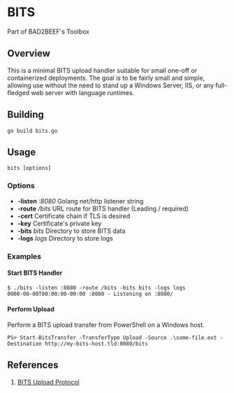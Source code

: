 # BITS

Part of BAD2BEEF's Toolbox

## Overview

This is a minimal BITS upload handler suitable for small one-off or containerized deployments. The goal is to be fairly small and simple, allowing use without the need to stand up a Windows Server, IIS, or any full-fledged web server with language runtimes.

## Building

    go build bits.go

## Usage

    bits [options]

### Options

- **-listen** *:8080* Golang net/http listener string
- **-route** */bits* URL route for BITS handler (Leading / required)
- **-cert** Certificate chain if TLS is desired
- **-key** Certificate's private key
- **-bits** *bits* Directory to store BITS data
- **-logs** *logs* Directory to store logs

### Examples

#### Start BITS Handler

    $ ./bits -listen :8080 -route /bits -bits bits -logs logs
    0000-00-00T00:00:00-00:00 :8080 - Listening on :8080/

#### Perform Upload

Perform a BITS upload transfer from PowerShell on a Windows host.

    PS> Start-BitsTransfer -TransferType Upload -Source .\some-file.ext -Destination http://my-bits-host.tld:8080/bits

## References

1. [BITS Upload Protocol](https://docs.microsoft.com/en-us/windows/win32/bits/bits-upload-protocol)
